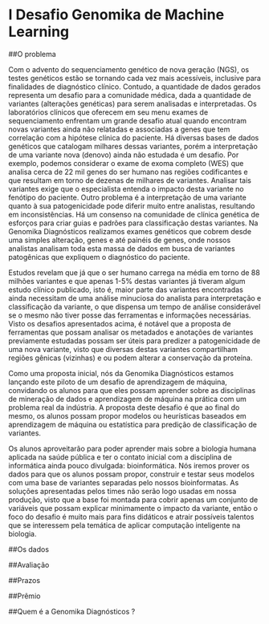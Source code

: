 # I Desafio Genomika de Machine Learning

##O problema

Com o advento do sequenciamento genético de nova geração (NGS), os testes genéticos estão se tornando cada vez mais acessíveis, inclusive para finalidades de diagnóstico clínico. Contudo, a quantidade de dados gerados representa um desafio para a comunidade médica, dada a quantidade de variantes (alterações genéticas) para serem analisadas e interpretadas. Os laboratórios clínicos que oferecem em seu menu exames de sequenciamento enfrentam um grande desafio atual quando encontram novas variantes ainda não relatadas e associadas a genes que tem correlação com a hipótese clínica do paciente.  Há diversas bases de dados genéticos que catalogam milhares dessas variantes, porém a interpretação de uma variante nova (denovo) ainda não estudada é um desafio. Por exemplo, podemos considerar o exame de exoma completo (WES) que analisa cerca de 22 mil genes do ser humano nas regiões codificantes e que resultam em torno de dezenas de milhares de variantes. Analisar tais variantes exige que o especialista entenda o impacto desta variante no fenótipo do paciente. Outro problema é a interpretação de uma variante quanto à sua patogenicidade pode diferir muito entre analistas, resultando em inconsistências. Há um consenso na comunidade de clínica genética de esforços para criar guias e padrões para classificação destas variantes.  Na Genomika Diagnósticos realizamos exames genéticos que cobrem desde uma simples alteração, genes e até painéis de genes, onde nossos analistas analisam toda esta massa de dados em busca de variantes patogênicas que expliquem o diagnóstico do paciente.

Estudos revelam que já que o ser humano carrega na média em torno de 88 milhões variantes e que apenas 1-5% destas variantes já tiveram algum estudo clínico publicado, isto é, maior parte das variantes encontradas ainda necessitam de uma análise minuciosa do analista para interpretação e classificação da variante, o que dispensa um tempo de análise considerável se o mesmo não tiver posse das ferramentas e informações necessárias.  Visto os desafios apresentados acima, é notável que a proposta de ferramentas que possam analisar os metadados e anotações de variantes previamente estudadas possam ser úteis para predizer a patogenicidade de uma nova variante, visto que diversas destas variantes compartilham regiões gênicas (vizinhas) e ou podem alterar a conservação da proteína.

Como uma proposta inicial, nós da Genomika Diagnósticos estamos lançando este piloto de um desafio de aprendizagem de máquina, convidando os alunos para que eles possam aprender sobre as disciplinas de mineração de dados e aprendizagem de máquina na prática com um problema real da indústria. A proposta deste desafio é que ao final do mesmo, os alunos possam propor modelos ou heurísticas baseados em aprendizagem de máquina ou estatística para predição de classificação de variantes.

Os alunos aproveitarão para poder aprender mais sobre a biologia humana aplicada na saúde pública e ter o contato inicial com a disciplina de informática ainda pouco divulgada: bioinformática.  Nós iremos prover os dados para que os alunos possam propor, construir e testar seus modelos com uma base de variantes separadas pelo nossos bioinformatas. As soluções apresentadas pelos times não serão logo usadas em nossa produção, visto que a base foi montada para cobrir apenas um conjunto de variáveis que possam explicar minimamente o impacto da variante, então o foco do desafio é muito mais para fins didáticos e atrair possíveis talentos que se interessem pela temática de aplicar computação inteligente na biologia.

##Os dados

##Avaliação

##Prazos

##Prêmio

##Quem é a Genomika Diagnósticos ?

